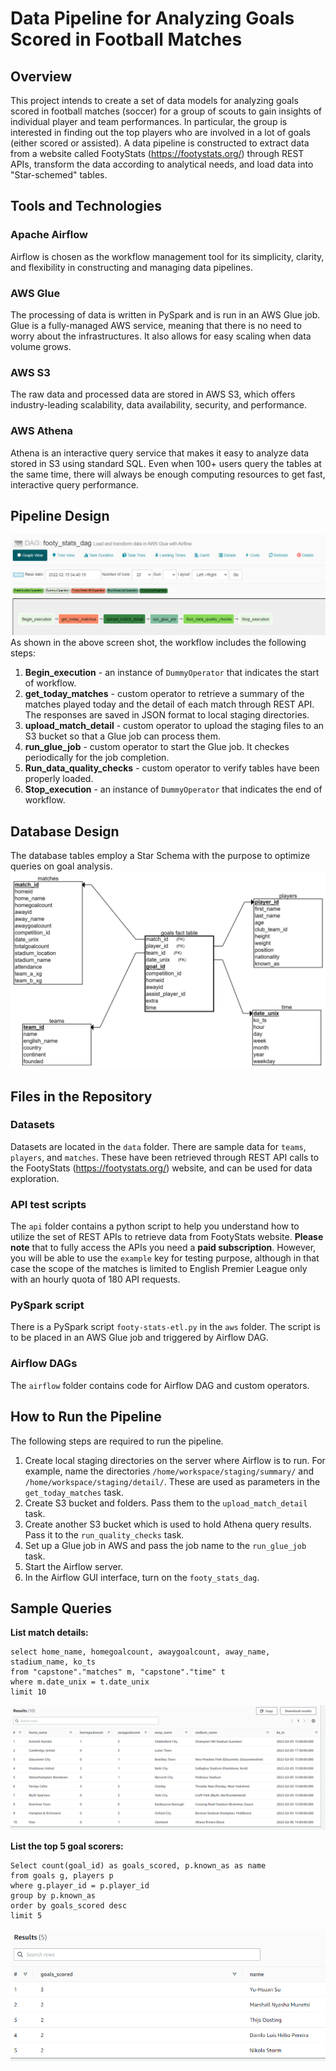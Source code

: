 # Data Pipeline for Analyzing Goals Scored in Football Matches

## Overview
This project intends to create a set of data models for analyzing goals scored in football matches (soccer) for a group of scouts to gain insights of individual player and team performances. In particular, the group is interested in finding out the top players who are involved in a lot of goals (either scored or assisted). A data pipeline is constructed to extract data from a website called FootyStats (https://footystats.org/) through REST APIs, transform the data according to analytical needs, and load data into "Star-schemed" tables.

## Tools and Technologies
### Apache Airflow
Airflow is chosen as the workflow management tool for its simplicity, clarity, and flexibility in constructing and managing data pipelines.

### AWS Glue
The processing of data is written in PySpark and is run in an AWS Glue job. Glue is a fully-managed AWS service, meaning that there is no need to worry about the infrastructures. It also allows for easy scaling when data volume grows.

### AWS S3
The raw data and processed data are stored in AWS S3, which offers industry-leading scalability, data availability, security, and performance.

### AWS Athena
Athena is an interactive query service that makes it easy to analyze data stored in S3 using standard SQL. Even when 100+ users query the tables at the same time, there will always be enough computing resources to get fast, interactive query performance.


## Pipeline Design
<img title="a title" alt="Alt text" src="/images/airflow-pipeline.png"></img>
As shown in the above screen shot, the workflow includes the following steps: <br>
1. **Begin_execution** - an instance of `DummyOperator` that indicates the start of workflow.
2. **get_today_matches** - custom operator to retrieve a summary of the matches played today and the detail of each match through REST API. The responses are saved in JSON format to local staging directories.
3. **upload_match_detail** - custom operator to upload the staging files to an S3 bucket so that a Glue job can process them.
4. **run_glue_job** - custom operator to start the Glue job. It checkes periodically for the job completion.
5. **Run_data_quality_checks** - custom operator to verify tables have been properly loaded.
6. **Stop_execution** - an instance of `DummyOperator` that indicates the end of workflow.


## Database Design
The database tables employ a Star Schema with the purpose to optimize queries on goal analysis.
<img title="a title" alt="Alt text" src="/images/db_design.png"></img>


## Files in the Repository

### Datasets
Datasets are located in the `data` folder. There are sample data for `teams`, `players`, and `matches`. These have been retrieved through REST API calls to the FootyStats (https://footystats.org/) website, and can be used for data exploration.

  
### API test scripts
The `api` folder contains a python script to help you understand how to utilize the set of REST APIs to retrieve data from FootyStats website.
**Please note** that to fully access the APIs you need a **paid subscription**. However, you will be able to use the `example` key for testing purpose, although in that case the scope of the matches is limited to English Premier League only with an hourly quota of 180 API requests.


### PySpark script
There is a PySpark script `footy-stats-etl.py` in the `aws` folder. The script is to be placed in an AWS Glue job and triggered by Airflow DAG.


### Airflow DAGs
The `airflow` folder contains code for Airflow DAG and custom operators.


## How to Run the Pipeline
The following steps are required to run the pipeline.<br>
1. Create local staging directories on the server where Airflow is to run. For example, name the directories `/home/workspace/staging/summary/` and `/home/workspace/staging/detail/`. These are used as parameters in the `get_today_matches` task.
2. Create S3 bucket and folders. Pass them to the `upload_match_detail` task.
3. Create another S3 bucket which is used to hold Athena query results. Pass it to the `run_quality_checks` task.
4. Set up a Glue job in AWS and pass the job name to the `run_glue_job` task.
5. Start the Airflow server.
6. In the Airflow GUI interface, turn on the `footy_stats_dag`.


## Sample Queries
**List match details:**<br>

    select home_name, homegoalcount, awaygoalcount, away_name, stadium_name, ko_ts
    from "capstone"."matches" m, "capstone"."time" t
    where m.date_unix = t.date_unix
    limit 10

<img title="a title" alt="Alt text" src="/images/matches.png"></img>

**List the top 5 goal scorers:**<br>

    Select count(goal_id) as goals_scored, p.known_as as name
    from goals g, players p
    where g.player_id = p.player_id
    group by p.known_as
    order by goals_scored desc
    limit 5

<img title="a title" alt="Alt text" src="/images/top_goals.png"></img>
